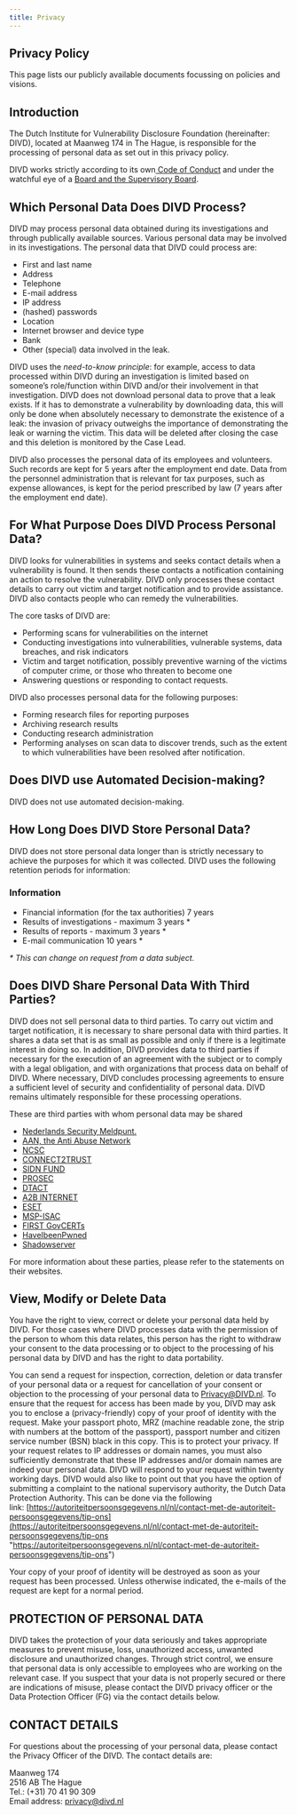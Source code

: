 ```yaml
---
title: Privacy
---
```


## Privacy Policy

This page lists our publicly available documents focussing on policies and visions.

## Introduction

The Dutch Institute for Vulnerability Disclosure Foundation (hereinafter: DIVD), located at Maanweg 174 in The Hague, is responsible for the processing of personal data as set out in this privacy policy.

DIVD works strictly according to its own[ Code of Conduct](https://www.divd.nl/what-we-do/code-of-conduct/) and under the watchful eye of a [Board and the Supervisory Board](https://www.divd.nl/who-we-are/team/).

## Which Personal Data Does DIVD Process?

DIVD may process personal data obtained during its investigations and through publically available sources. Various personal data may be involved in its investigations. The personal data that DIVD could process are:

- First and last name
- Address
- Telephone
- E-mail address
- IP address
- (hashed) passwords
- Location
- Internet browser and device type
- Bank
- Other (special) data involved in the leak.

DIVD uses the *need-to-know principle*: for example, access to data processed within DIVD during an investigation is limited based on someone’s role/function within DIVD and/or their involvement in that investigation. DIVD does not download personal data to prove that a leak exists. If it has to demonstrate a vulnerability by downloading data, this will only be done when absolutely necessary to demonstrate the existence of a leak: the invasion of privacy outweighs the importance of demonstrating the leak or warning the victim. This data will be deleted after closing the case and this deletion is monitored by the Case Lead.

DIVD also processes the personal data of its employees and volunteers. Such records are kept for 5 years after the employment end date. Data from the personnel administration that is relevant for tax purposes, such as expense allowances, is kept for the period prescribed by law (7 years after the employment end date).

## For What Purpose Does DIVD Process Personal Data?

DIVD looks for vulnerabilities in systems and seeks contact details when a vulnerability is found. It then sends these contacts a notification containing an action to resolve the vulnerability. DIVD only processes these contact details to carry out victim and target notification and to provide assistance. DIVD also contacts people who can remedy the vulnerabilities.

The core tasks of DIVD are:

- Performing scans for vulnerabilities on the internet
- Conducting investigations into vulnerabilities, vulnerable systems, data breaches, and risk indicators
- Victim and target notification, possibly preventive warning of the victims of computer crime, or those who threaten to become one
- Answering questions or responding to contact requests.

DIVD also processes personal data for the following purposes:

- Forming research files for reporting purposes
- Archiving research results
- Conducting research administration
- Performing analyses on scan data to discover trends, such as the extent to which vulnerabilities have been resolved after notification.

## Does DIVD use Automated Decision-making?

DIVD does not use automated decision-making.

## How Long Does DIVD Store Personal Data?

DIVD does not store personal data longer than is strictly necessary to achieve the purposes for which it was collected. DIVD uses the following retention periods for information:

### Information

- Financial information (for the tax authorities) 7 years
- Results of investigations - maximum 3 years \*
- Results of reports - maximum 3 years \*
- E-mail communication 10 years \*

_\* This can change on request from a data subject._

## Does DIVD Share Personal Data With Third Parties?

DIVD does not sell personal data to third parties. To carry out victim and target notification, it is necessary to share personal data with third parties. It shares a data set that is as small as possible and only if there is a legitimate interest in doing so. In addition, DIVD provides data to third parties if necessary for the execution of an agreement with the subject or to comply with a legal obligation, and with organizations that process data on behalf of DIVD. Where necessary, DIVD concludes processing agreements to ensure a sufficient level of security and confidentiality of personal data. DIVD remains ultimately responsible for these processing operations.

These are third parties with whom personal data may be shared

- [Nederlands Security Meldpunt.](https://www.securitymeldpunt.nl/)
- [AAN, the Anti Abuse Network](https://www.abuse.nl/)
- [NCSC](https://www.ncsc.nl/)
- [CONNECT2TRUST](https://www.connect2trust.nl/)
- [SIDN FUND](https://www.sidnfonds.nl/wat-we-doen)
- [PROSEC](https://www.oozo.nl/bedrijven/leidschendam-voorburg/leidschendam-centrum/leidschendam-zuid/749928/pro-sec-leidschendam-b-v)
- [DTACT](https://dtact.com/)
- [A2B INTERNET](https://www.a2b-internet.com/over-ons/)
- [ESET](https://www.eset.com/nl/over/)
- [MSP-ISAC](https://www.privacy-web.nl/cms/files/2018-11/ncsc-handreiking-isacs.pdf)
- [FIRST GovCERTs](https://www.first.org/members/teams/)
- [HaveIbeenPwned](https://haveibeenpwned.com/Privacy)
- [Shadowserver](https://www.shadowserver.org/who-we-are/)

For more information about these parties, please refer to the statements on their websites.

## View, Modify or Delete Data

You have the right to view, correct or delete your personal data held by DIVD. For those cases where DIVD processes data with the permission of the person to whom this data relates, this person has the right to withdraw your consent to the data processing or to object to the processing of his personal data by DIVD and has the right to data portability.

You can send a request for inspection, correction, deletion or data transfer of your personal data or a request for cancellation of your consent or objection to the processing of your personal data to Privacy@DIVD.nl. To ensure that the request for access has been made by you, DIVD may ask you to enclose a (privacy-friendly) copy of your proof of identity with the request. Make your passport photo, MRZ (machine readable zone, the strip with numbers at the bottom of the passport), passport number and citizen service number (BSN) black in this copy. This is to protect your privacy. If your request relates to IP addresses or domain names, you must also sufficiently demonstrate that these IP addresses and/or domain names are indeed your personal data. DIVD will respond to your request within twenty working days. DIVD would also like to point out that you have the option of submitting a complaint to the national supervisory authority, the Dutch Data Protection Authority. This can be done via the following link: [https://autoriteitpersoonsgegevens.nl/nl/contact-met-de-autoriteit-persoonsgegevens/tip-ons](https://autoriteitpersoonsgegevens.nl/nl/contact-met-de-autoriteit-persoonsgegevens/tip-ons "https://autoriteitpersoonsgegevens.nl/nl/contact-met-de-autoriteit-persoonsgegevens/tip-ons")

Your copy of your proof of identity will be destroyed as soon as your request has been processed. Unless otherwise indicated, the e-mails of the request are kept for a normal period.

## PROTECTION OF PERSONAL DATA

DIVD takes the protection of your data seriously and takes appropriate measures to prevent misuse, loss, unauthorized access, unwanted disclosure and unauthorized changes. Through strict control, we ensure that personal data is only accessible to employees who are working on the relevant case. If you suspect that your data is not properly secured or there are indications of misuse, please contact the DIVD privacy officer or the Data Protection Officer (FG) via the contact details below.

## CONTACT DETAILS

For questions about the processing of your personal data, please contact the Privacy Officer of the DIVD. The contact details are:

Maanweg 174\
2516 AB The Hague\
Tel.: (+31) 70 41 90 309\
Email address: [privacy@divd.nl](mailto:privacy@divd.nl)
